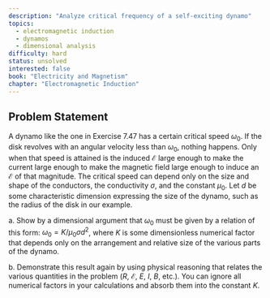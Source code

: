 ```yaml
---
description: "Analyze critical frequency of a self-exciting dynamo"
topics:
  - electromagnetic induction
  - dynamos
  - dimensional analysis
difficulty: hard
status: unsolved
interested: false
book: "Electricity and Magnetism"
chapter: "Electromagnetic Induction"
---
```


## Problem Statement
A dynamo like the one in Exercise 7.47 has a certain critical speed $\omega_0$. If the disk revolves with an angular velocity less than $\omega_0$, nothing happens. Only when that speed is attained is the induced $\mathcal{E}$ large enough to make the current large enough to make the magnetic field large enough to induce an $\mathcal{E}$ of that magnitude. The critical speed can depend only on the size and shape of the conductors, the conductivity $\sigma$, and the constant $\mu_0$. Let $d$ be some characteristic dimension expressing the size of the dynamo, such as the radius of the disk in our example.

a. Show by a dimensional argument that $\omega_0$ must be given by a relation of this form: $\omega_0 = K/\mu_0\sigma d^2$, where $K$ is some dimensionless numerical factor that depends only on the arrangement and relative size of the various parts of the dynamo.

b. Demonstrate this result again by using physical reasoning that relates the various quantities in the problem ($R$, $\mathcal{E}$, $E$, $I$, $B$, etc.). You can ignore all numerical factors in your calculations and absorb them into the constant $K$.